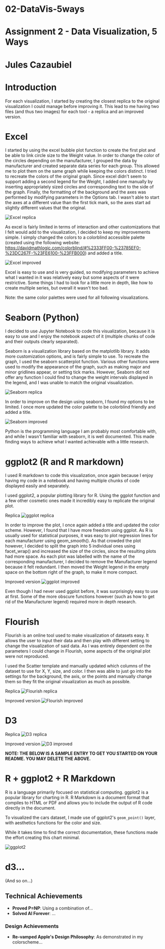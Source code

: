 # 02-DataVis-5ways

# Assignment 2 - Data Visualization, 5 Ways  

Jules Cazaubiel
===

# Introduction

For each visualization, I started by creating the closest replica to the original visualization I could manage before improving it. This lead to me having two files (and thus two images) for each tool - a replica and an improved version.

# Excel

I started by using the excel bubble plot function to create the first plot and be able to link circle size to the Weight value. In order to change the color of the circles depending on the manufacturer, I grouped the data by manufacturer and created separate data series for each group. This allowed me to plot them on the same graph while keeping the colors distinct. I tried to recreate the colors of the original graph. Since excel didn't seem to support adding a second legend for the Weight, I added one manually by inserting appropriately sized circles and corresponding text to the side of the graph. Finally, the formatting of the background and the axes was performed by modifying parameters in the Options tab. I wasn't able to start the axes at a different value than the first tick mark, so the axes start ad slightly different values that the original.

![Excel replica](img/excel.png)

As excel is fairly limited in terms of interaction and other customizations that I felt would add to the visualization, I decided to keep my improvements simple. I simply changed the colors to a colorblind accessible palette (created using the following website: https://davidmathlogic.com/colorblind/#%2333FF00-%23785EF0-%23DC267F-%23FE6100-%23FFB000) and added a title. 

![Excel improved](img/excel-improved.png)

Excel is easy to use and is very guided, so modifying parameters to achieve what I wanted in it was relatively easy but some aspects of it were restrictive. Some things I had to look for a little more in depth, like how to create multiple series, but overall it wasn't too bad. 

Note: the same color palettes were used for all following visualizations.

# Seaborn (Python)

I decided to use Jupyter Notebook to code this visualization, because it is easy to use and I enjoy the notebook aspect of it (multiple chunks of code and their outputs clearly separated).

Seaborn is a visualization library based on the matplotlib library. It adds more customization options, and is fairly simple to use. To recreate the graph, I used the seaborn scatterplot function. Various other functions were used to modify the appearance of the graph, such as making major and minor gridlines appear, or setting tick marks. However, Seaborn did not offer any function I could find to change the weight intervals displayed in the legend, and I was unable to match the original visualization.

![Seaborn replica](img/seaborn.png)

In order to improve on the design using seaborn, I found my options to be limited. I once more updated the color palette to be colorblind friendly and added a title.

![Seaborn improved](img/seaborn.png)

Python is the programming language I am probably most comfortable with, and while I wasn't familiar with seaborn, it is well documented. This made finding ways to achieve what I wanted achievable with a little research.

# ggplot2 (R and R markdown)

I used R markdown to code this visualization, once again because I enjoy having my code in a notebook and having multiple chunks of code displayed easily and separately.

I used ggplot2, a popular plotting library for R. Using the ggplot function and a few other cosmetic ones made it incredibly easy to replicate the original plot. 

Replica
![ggplot replica](img/ggplot.png)

In order to improve the plot, I once again added a title and updated the color scheme. However, I found that I have more freedom using ggplot. As R is usually used for statistical purposes, it was easy to plot regression lines for each manufacturer using geom_smooth(). As that crowded the plot however, I decided to split the graph into 5 individual ones using facet_wrap() and increased the size of the circles, since the resulting plots had more space. As each plot was labelled with the name of the corresponding manufacturer, I decided to remove the Manufacturer legend because it felt redundant. I then moved the Weight legend in the empty space on the bottom right of the graph, to make it more compact.

Improved version
![ggplot improved](img/ggplot-improved.png)

Even though I had never used ggplot before, it was surprisingly easy to use at first. Some of the more obscure functions however (such as how to get rid of the Manufacturer legend) required more in depth research.


# Flourish

Flourish is an online tool used to make visualization of datasets easy. It allows the user to input their data and then play with different setting to change the visualization of said data. As I was entirely dependent on the parameters I could change in Flourish, some aspects of the original plot were not reproduced.

I used the Scatter template and manually updated which columns of the dataset to use for X, Y, size, and color. I then was able to just go into the settings for the background, the axis, or the points and manually change them so they fit the original visualization as much as possible.

Replica
![Flourish replica](img/Flourish.png)

Improved version
![Flourish improved](img/Flourish-improved.png)


# D3

Replica
![D3 replica](img/D3.png)

Improved version
![D3 improved](img/D3-improved.png)



**NOTE: THE BELOW IS A SAMPLE ENTRY TO GET YOU STARTED ON YOUR README. YOU MAY DELETE THE ABOVE.**

# R + ggplot2 + R Markdown

R is a language primarily focused on statistical computing.
ggplot2 is a popular library for charting in R.
R Markdown is a document format that compiles to HTML or PDF and allows you to include the output of R code directly in the document.

To visualized the cars dataset, I made use of ggplot2's `geom_point()` layer, with aesthetics functions for the color and size.

While it takes time to find the correct documentation, these functions made the effort creating this chart minimal.

![ggplot2](img/ggplot2.png)

# d3...

(And so on...)


## Technical Achievements
- **Proved P=NP**: Using a combination of...
- **Solved AI Forever**: ...

### Design Achievements
- **Re-vamped Apple's Design Philosophy**: As demonstrated in my colorscheme...
